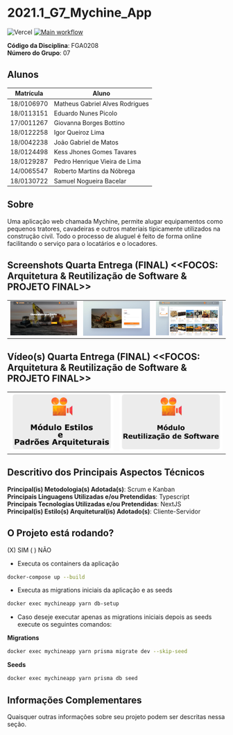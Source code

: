 # 2021.1_G7_Mychine_App

![Vercel](https://vercelbadge.vercel.app/api/UnBArqDsw2021-1/2021.1_G7_Mychine_App?style=for-the-badge) [![Main workflow](https://github.com/UnBArqDsw2021-1/2021.1_G7_Mychine_App/actions/workflows/main.yml/badge.svg)](https://github.com/UnBArqDsw2021-1/2021.1_G7_Mychine_App/actions/workflows/main.yml)

**Código da Disciplina**: FGA0208<br>
**Número do Grupo**: 07<br>

## Alunos

| Matrícula  | Aluno                           |
| ---------- | ------------------------------- |
| 18/0106970 | Matheus Gabriel Alves Rodrigues |
| 18/0113151 | Eduardo Nunes Picolo            |
| 17/0011267 | Giovanna Borges Bottino         |
| 18/0122258 | Igor Queiroz Lima               |
| 18/0042238 | João Gabriel de Matos           |
| 18/0124498 | Kess Jhones Gomes Tavares       |
| 18/0129287 | Pedro Henrique Vieira de Lima   |
| 14/0065547 | Roberto Martins da Nóbrega      |
| 18/0130722 | Samuel Nogueira Bacelar         |

## Sobre

Uma aplicação web chamada Mychine, permite alugar equipamentos como pequenos tratores, cavadeiras e outros materiais tipicamente utilizados na construção civil. Todo o processo de aluguel é feito de forma online facilitando o serviço para o locatários e o locadores.

## Screenshots Quarta Entrega (FINAL) <<FOCOS: Arquitetura & Reutilização de Software & PROJETO FINAL>>

| | | |
| - | - | - |
|![screenshot1](/public/img/entrega4/screenshot1.png)|![screenshot2](/public/img/entrega4/screenshot2.png)| ![screenshot3](/public/img/entrega4/screenshot3.png) |


## Vídeo(s) Quarta Entrega (FINAL) <<FOCOS: Arquitetura & Reutilização de Software & PROJETO FINAL>>

| | |
| - | - |
|[![Vídeo 1 - Módulo Estilos e Padrões Arquiteturais](/public/img/entrega4/screenshot_video1.png)](https://www.youtube.com/watch?v=0De87u8pZLg) | [![Vídeo 2 - Módulo Reutilização de Software](/public/img/entrega4/screenshot_video2.png)](https://www.youtube.com/watch?v=M7XcdJPwNk8)|

## Descritivo dos Principais Aspectos Técnicos

**Principal(is) Metodologia(s) Adotada(s)**: Scrum e Kanban<br>
**Principais Linguagens Utilizadas e/ou Pretendidas**: Typescript<br>
**Principais Tecnologias Utilizadas e/ou Pretendidas**: NextJS<br>
**Principal(is) Estilo(s) Arquitetural(is) Adotado(s)**: Cliente-Servidor<br>

## O Projeto está rodando?

(X) SIM
( ) NÃO

- Executa os containers da aplicação

```bash
docker-compose up --build
```

- Executa as migrations iniciais da aplicação e as seeds

```bash
docker exec mychineapp yarn db-setup
```

- Caso deseje executar apenas as migrations iniciais depois as seeds execute os seguintes comandos:

**Migrations**

```bash
docker exec mychineapp yarn prisma migrate dev --skip-seed
```

**Seeds**

```bash
docker exec mychineapp yarn prisma db seed
```

## Informações Complementares

Quaisquer outras informações sobre seu projeto podem ser descritas nessa seção.
